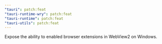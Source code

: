 ```yaml
---
"tauri": patch:feat
"tauri-runtime-wry": patch:feat
"tauri-runtime": patch:feat
"tauri-utils": patch:feat
---
```


Expose the ability to enabled browser extensions in WebView2 on Windows.
